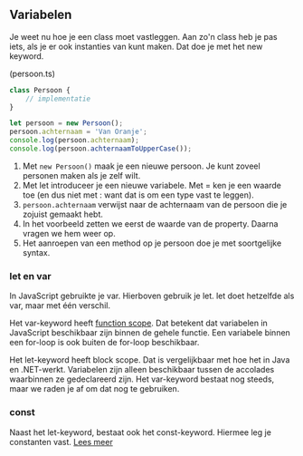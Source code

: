 ## Variabelen

Je weet nu hoe je een class moet vastleggen. Aan zo'n class heb je pas iets, als je er ook instanties van kunt maken. 
Dat doe je met het new keyword.

(persoon.ts)
```TypeScript
class Persoon {
    // implementatie
}

let persoon = new Persoon();
persoon.achternaam = 'Van Oranje';
console.log(persoon.achternaam);
console.log(persoon.achternaamToUpperCase());
```

1. Met `new Persoon()` maak je een nieuwe persoon. Je kunt zoveel personen maken als je zelf wilt.
2. Met let introduceer je een nieuwe variabele. Met = ken je een waarde toe (en dus niet met : want dat is om een type
   vast te leggen).
4. `persoon.achternaam` verwijst naar de achternaam van de persoon die je zojuist gemaakt hebt.
5. In het voorbeeld zetten we eerst de waarde van de property. Daarna vragen we hem weer op.
6. Het aanroepen van een method op je persoon doe je met soortgelijke syntax.

### let en var

In JavaScript gebruikte je var. Hierboven gebruik je let. let doet hetzelfde als var, maar met &eacute;&eacute;n
verschil.

Het var-keyword heeft [function scope](http://www.w3schools.com/js/js_scope.asp). Dat betekent dat variabelen in 
JavaScript beschikbaar zijn binnen de gehele functie. Een variabele binnen een for-loop is ook buiten de for-loop
beschikbaar.

Het let-keyword heeft block scope. Dat is vergelijkbaar met hoe het in Java en .NET-werkt. Variabelen zijn alleen
beschikbaar tussen de accolades waarbinnen ze gedeclareerd zijn. Het var-keyword bestaat nog steeds, maar we raden je af 
om dat nog te gebruiken.

### const

Naast het let-keyword, bestaat ook het const-keyword. Hiermee leg je constanten vast.
[Lees meer](https://www.typescriptlang.org/docs/handbook/variable-declarations.html)